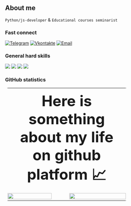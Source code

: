 ## About me

`Python/js-developer` & `Educational courses seminarist`

### Fast connect

[![Telegram](https://img.shields.io/badge/-Telegram-090909?style=for-the-badge&logo=telegram&logoColor=27A0D9)](https://t.me/vladimirviktorovicha)
[![Vkontakte](https://img.shields.io/badge/-Vkontakte-090909?style=for-the-badge&logo=Vk&logoColor=4F7DB3)](https://vk.com/c0rbandallas)
[![Email](https://img.shields.io/badge/Gmail-D14836?style=for-the-badge&logo=gmail&logoColor=white)](mailto:vvvvvvvvvv@inbox.ru)

### General hard skills

![](https://img.shields.io/badge/Code-JavaScript-informational?style=flat&logo=JavaScript&logoColor=white)
![](https://img.shields.io/badge/Code-Python-informational?style=flat&logo=python&logoColor=white)
![](https://img.shields.io/badge/DevOps-docker-informational?style=flat&logo=docker&logoColor=white)
![](https://img.shields.io/badge/DevOps-k8s-informational?style=flat&logo=kubernetes&logoColor=white)

### GitHub statistics

<table style="width: 80%; border-radius: 10px" >
<th colspan="2" style="font-size: 48px">
   Here is something about my life on github platform 📈
</th>
<tr>
<td>
    <img
        width="88%"
        src="https://github-readme-stats.vercel.app/api/top-langs/?username=VladimirAndropov&count_private=true&langs_count=10&hide=html&layout=compact&hide_title=true&theme=chartreuse-dark"
    >
</td>
<td>
    <img
        width="100%"
        src="https://github-readme-stats.vercel.app/api?username=VladimirAndropov&count_private=true&hide=html&show_icons=true&hide_title=true&theme=chartreuse-dark"
    >
</td>
</tr>
</table>
